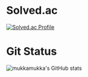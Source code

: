 # Solved.ac
[![Solved.ac Profile](http://mazassumnida.wtf/api/v2/generate_badge?boj=ehdrjs4605)](https://solved.ac/ehdrjs4605/)

# Git Status
![mukkamukka's GitHub stats](https://github-readme-stats.vercel.app/api?username=mukkamukka&show_icons=true&theme=dracula)

<!--
**mukkamukka/mukkamukka** is a ✨ _special_ ✨ repository because its `README.md` (this file) appears on your GitHub profile.

Here are some ideas to get you started:

- 🔭 I’m currently working on ...
- 🌱 I’m currently learning ...
- 👯 I’m looking to collaborate on ...
- 🤔 I’m looking for help with ...
- 💬 Ask me about ...
- 📫 How to reach me: ...
- 😄 Pronouns: ...
- ⚡ Fun fact: ...
-->
